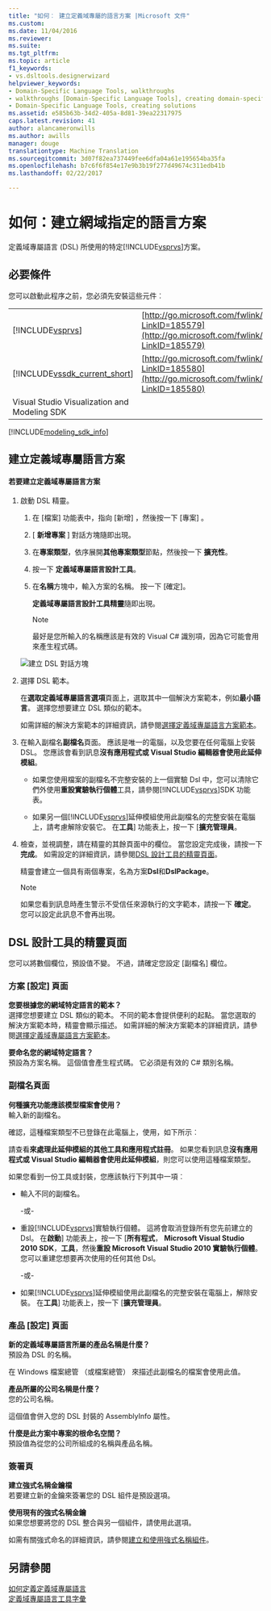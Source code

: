 ```yaml
---
title: "如何︰ 建立定義域專屬的語言方案 |Microsoft 文件"
ms.custom: 
ms.date: 11/04/2016
ms.reviewer: 
ms.suite: 
ms.tgt_pltfrm: 
ms.topic: article
f1_keywords:
- vs.dsltools.designerwizard
helpviewer_keywords:
- Domain-Specific Language Tools, walkthroughs
- walkthroughs [Domain-Specific Language Tools], creating domain-specific language
- Domain-Specific Language Tools, creating solutions
ms.assetid: e585b63b-34d2-405a-8d81-39ea22317975
caps.latest.revision: 41
author: alancameronwills
ms.author: awills
manager: douge
translationtype: Machine Translation
ms.sourcegitcommit: 3d07f82ea737449fee6dfa04a61e195654ba35fa
ms.openlocfilehash: b7c6f6f854e17e9b3b19f277d49674c311edb41b
ms.lasthandoff: 02/22/2017

---
```

# <a name="how-to-create-a-domain-specific-language-solution"></a>如何：建立網域指定的語言方案
定義域專屬語言 (DSL) 所使用的特定[!INCLUDE[vsprvs](../code-quality/includes/vsprvs_md.md)]方案。  
  
## <a name="prerequisites"></a>必要條件  
 您可以啟動此程序之前，您必須先安裝這些元件︰  
  
|||  
|-|-|  
|[!INCLUDE[vsprvs](../code-quality/includes/vsprvs_md.md)]|[http://go.microsoft.com/fwlink/?LinkID=185579](http://go.microsoft.com/fwlink/?LinkID=185579)|  
|[!INCLUDE[vssdk_current_short](../modeling/includes/vssdk_current_short_md.md)]|[http://go.microsoft.com/fwlink/?LinkID=185580](http://go.microsoft.com/fwlink/?LinkID=185580)|  
|Visual Studio Visualization and Modeling SDK||  


[!INCLUDE[modeling_sdk_info](includes/modeling_sdk_info.md)]

  
## <a name="creating-a-domain-specific-language-solution"></a>建立定義域專屬語言方案  
  
#### <a name="to-create-a-domain-specific-language-solution"></a>若要建立定義域專屬語言方案  
  
1.  啟動 DSL 精靈。  
  
    1.  在 [檔案]  功能表中，指向 [新增] ，然後按一下 [專案] 。  
  
    2.  [ **新增專案** ] 對話方塊隨即出現。  
  
    3.  在**專案類型**，依序展開**其他專案類型**節點，然後按一下 **擴充性**。  
  
    4.  按一下 **定義域專屬語言設計工具**。  
  
    5.  在**名稱**方塊中，輸入方案的名稱。 按一下 [確定]。  
  
         **定義域專屬語言設計工具精靈**隨即出現。  
  
        > [!NOTE]
        >  最好是您所輸入的名稱應該是有效的 Visual C# 識別項，因為它可能會用來產生程式碼。  
  
     ![建立 DSL 對話方塊](~/modeling/media/create_dsldialog.png "Create_DSLDialog")  
  
2.  選擇 DSL 範本。  
  
     在**選取定義域專屬語言選項**頁面上，選取其中一個解決方案範本，例如**最小語言**。 選擇您想要建立 DSL 類似的範本。  
  
     如需詳細的解決方案範本的詳細資訊，請參閱[選擇定義域專屬語言方案範本](../modeling/choosing-a-domain-specific-language-solution-template.md)。  
  
3.  在輸入副檔名**副檔名**頁面。 應該是唯一的電腦，以及您要在任何電腦上安裝 DSL。 您應該會看到訊息**沒有應用程式或 Visual Studio 編輯器會使用此延伸模組**。  
  
    -   如果您使用檔案的副檔名不完整安裝的上一個實驗 Dsl 中，您可以清除它們外使用**重設實驗執行個體**工具，請參閱[!INCLUDE[vsprvs](../code-quality/includes/vsprvs_md.md)]SDK 功能表。  
  
    -   如果另一個[!INCLUDE[vsprvs](../code-quality/includes/vsprvs_md.md)]延伸模組使用此副檔名的完整安裝在電腦上，請考慮解除安裝它。 在**工具**] 功能表上，按一下 [**擴充管理員**。  
  
4.  檢查，並視調整，請在精靈的其餘頁面中的欄位。 當您設定完成後，請按一下 **完成**。 如需設定的詳細資訊，請參閱[DSL 設計工具的精靈頁面](#settings)。  
  
     精靈會建立一個具有兩個專案，名為方案**Dsl**和**DslPackage**。  
  
    > [!NOTE]
    >  如果您看到訊息時產生警示不受信任來源執行的文字範本，請按一下 **確定**。 您可以設定此訊息不會再出現。  
  
##  <a name="a-namesettingsa-the-dsl-designer-wizard-pages"></a><a name="settings"></a>DSL 設計工具的精靈頁面  
 您可以將數個欄位，預設值不變。 不過，請確定您設定 [副檔名] 欄位。  
  
### <a name="solution-settings-page"></a>方案 [設定] 頁面  
 **您要根據您的網域特定語言的範本？**  
 選擇您想要建立 DSL 類似的範本。 不同的範本會提供便利的起點。 當您選取的解決方案範本時，精靈會顯示描述。 如需詳細的解決方案範本的詳細資訊，請參閱[選擇定義域專屬語言方案範本](../modeling/choosing-a-domain-specific-language-solution-template.md)。  
  
 **要命名您的網域特定語言？**  
 預設為方案名稱。 這個值會產生程式碼。 它必須是有效的 C# 類別名稱。  
  
### <a name="file-extension-page"></a>副檔名頁面  
 **何種擴充功能應該模型檔案會使用？**  
 輸入新的副檔名。  
  
 確認，這種檔案類型不已登錄在此電腦上，使用，如下所示︰  
  
 請查看**來處理此延伸模組的其他工具和應用程式註冊**。 如果您看到訊息**沒有應用程式或 Visual Studio 編輯器會使用此延伸模組**，則您可以使用這種檔案類型。  
  
 如果您看到一份工具或封裝，您應該執行下列其中一項︰  
  
-   輸入不同的副檔名。  
  
     \-或-  
  
-   重設[!INCLUDE[vsprvs](../code-quality/includes/vsprvs_md.md)]實驗執行個體。 這將會取消登錄所有您先前建立的 Dsl。 在**啟動**] 功能表上，按一下 [**所有程式**， **Microsoft Visual Studio 2010 SDK**，**工具**，然後**重設 Microsoft Visual Studio 2010 實驗執行個體**。 您可以重建您想要再次使用的任何其他 Dsl。  
  
     \-或-  
  
-   如果[!INCLUDE[vsprvs](../code-quality/includes/vsprvs_md.md)]延伸模組使用此副檔名的完整安裝在電腦上，解除安裝。 在**工具**] 功能表上，按一下 [**擴充管理員**。  
  
### <a name="product-settings-page"></a>產品 [設定] 頁面  
 **新的定義域專屬語言所屬的產品名稱是什麼？**  
 預設為 DSL 的名稱。  
  
 在 Windows 檔案總管 （或檔案總管） 來描述此副檔名的檔案會使用此值。  
  
 **產品所屬的公司名稱是什麼？**  
 您的公司名稱。  
  
 這個值會併入您的 DSL 封裝的 AssemblyInfo 屬性。  
  
 **什麼是此方案中專案的根命名空間？**  
 預設值為從您的公司所組成的名稱與產品名稱。  
  
### <a name="signing-page"></a>簽署頁  
 **建立強式名稱金鑰檔**  
 若要建立新的金鑰來簽署您的 DSL 組件是預設選項。  
  
 **使用現有的強式名稱金鑰**  
 如果您想要將您的 DSL 整合與另一個組件，請使用此選項。  
  
 如需有關強式命名的詳細資訊，請參閱[建立和使用強式名稱組件](http://go.microsoft.com/fwlink/?LinkId=186073)。  
  
## <a name="see-also"></a>另請參閱  
 [如何定義定義域專屬語言](../modeling/how-to-define-a-domain-specific-language.md)   
 [定義域專屬語言工具字彙](http://msdn.microsoft.com/en-us/ca5e84cb-a315-465c-be24-76aa3df276aa)

